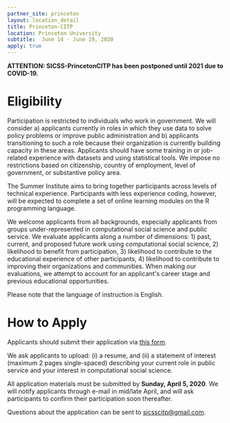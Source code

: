 ```yaml
---
partner_site: princeton
layout: location_detail
title: Princeton-CITP
location: Princeton University
subtitle:  June 14 - June 19, 2020
apply: true
---
```


**ATTENTION: SICSS-PrincetonCITP has been postponed until 2021 due to COVID-19.**

# Eligibility

Participation is restricted to individuals who work in government. We will consider a) applicants currently in roles in which they use data to solve policy problems or improve public administration and b) applicants transitioning to such a role because their organization is currently building capacity in these areas.  Applicants should have some training in or job-related experience with datasets and using statistical tools. We impose no restrictions based on citizenship, country of employment, level of government, or substantive policy area. 

The Summer Institute aims to bring together participants across levels of technical experience. Participants with less experience coding, however, will be expected to complete a set of online learning modules on the R programming language. 

We welcome applicants from all backgrounds, especially applicants from groups under-represented in computational social science and public service. We evaluate applicants along a number of dimensions: 1) past, current, and proposed future work using computational social science, 2) likelihood to benefit from participation, 3) likelihood to contribute to the educational experience of other participants, 4) likelihood to contribute to improving their organizations and communities. When making our evaluations, we attempt to account for an applicant's career stage and previous educational opportunities.

Please note that the language of instruction is English. 

# How to Apply
Applicants should submit their application via [this form](https://forms.gle/evvyx8qf8Q9nSWg16). 

We ask applicants to upload: (i) a resume, and (ii) a statement of interest (maximum 2 pages single-spaced) describing your current role in public service and your interest in computational social science. 

All application materials must be submitted by **Sunday, April 5, 2020**. We will notify applicants through e-mail in mid/late April, and will ask participants to confirm their participation soon thereafter.

Questions about the application can be sent to sicsscitp@gmail.com.
